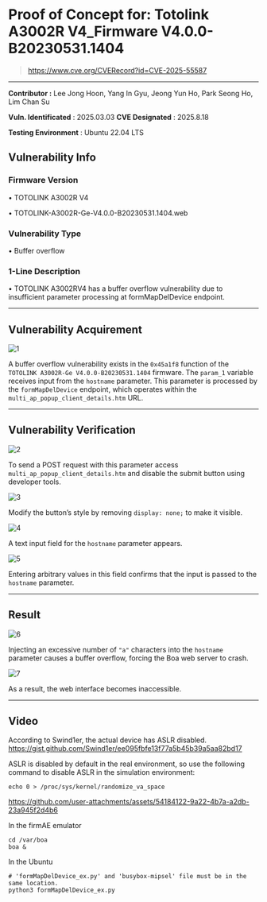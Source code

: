 # Proof of Concept for: **Totolink A3002R V4_Firmware V4.0.0-B20230531.1404**

> https://www.cve.org/CVERecord?id=CVE-2025-55587

---

**Contributor :** Lee Jong Hoon, Yang In Gyu, Jeong Yun Ho, Park Seong Ho, Lim Chan Su

**Vuln. Identificated** : 2025.03.03
**CVE Designated** : 2025.8.18

**Testing Environment** : Ubuntu 22.04 LTS

## Vulnerability Info

### Firmware Version
• TOTOLINK A3002R V4

• TOTOLINK-A3002R-Ge-V4.0.0-B20230531.1404.web

### Vulnerability Type
• Buffer overflow

### 1-Line Description
• TOTOLINK A3002RV4 has a buffer overflow vulnerability due to insufficient parameter processing at formMapDelDevice endpoint.

---

## Vulnerability Acquirement

![1](https://github.com/user-attachments/assets/a4087303-a058-4b4a-922b-fb85fd4a1f8b)


A buffer overflow vulnerability exists in the `0x45a1f8` function of the `TOTOLINK A3002R-Ge V4.0.0-B20230531.1404` firmware. The `param_1` variable receives input from the `hostname` parameter. This parameter is processed by the `formMapDelDevice` endpoint, which operates within the `multi_ap_popup_client_details.htm` URL.

---

## Vulnerability Verification

![2](https://github.com/user-attachments/assets/a1d6c427-468d-415c-8f26-52a5d6b31d08)

To send a POST request with this parameter access `multi_ap_popup_client_details.htm` and disable the submit button using developer tools.

![3](https://github.com/user-attachments/assets/c7d45c05-3386-46d4-a7c5-9942d7b4a4b5)

Modify the button’s style by removing `display: none;` to make it visible.


![4](https://github.com/user-attachments/assets/91468c7c-6e89-4b46-a29d-03fb144b2da7)

A text input field for the `hostname` parameter appears.

![5](https://github.com/user-attachments/assets/ec9c971b-d827-4d41-8df0-1bd8aaf6d44b)

Entering arbitrary values in this field confirms that the input is passed to the `hostname` parameter.


---

## Result

![6](https://github.com/user-attachments/assets/936e28a5-bbe9-415f-9d95-8fbcbe3b7f53)

Injecting an excessive number of `"a"` characters into the `hostname` parameter causes a buffer overflow, forcing the Boa web server to crash.

![7](https://github.com/user-attachments/assets/c1ee60a1-600a-4ffa-9fa9-531dbf497125)

As a result, the web interface becomes inaccessible.

---

## Video

According to Swind1er, the actual device has ASLR disabled.
https://gist.github.com/Swind1er/ee095fbfe13f77a5b45b39a5aa82bd17

ASLR is disabled by default in the real environment, so use the following command to disable ASLR in the simulation environment:

```
echo 0 > /proc/sys/kernel/randomize_va_space
```

https://github.com/user-attachments/assets/54184122-9a22-4b7a-a2db-23a945f2d4b6

In the firmAE emulator
```
cd /var/boa
boa &
```

In the Ubuntu
```
# 'formMapDelDevice_ex.py' and 'busybox-mipsel' file must be in the same location.
python3 formMapDelDevice_ex.py
```
